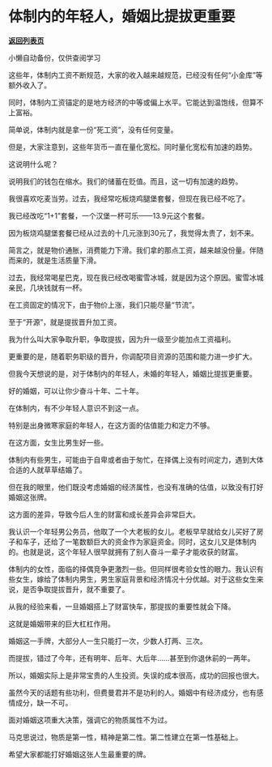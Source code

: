 # 体制内的年轻人，婚姻比提拔更重要

[**返回列表页**](/gzh/费曼的小茶馆)

小懒自动备份，仅供查阅学习

这些年，体制内工资不断规范，大家的收入越来越规范，已经没有任何“小金库”等额外收入了。

  

同时，体制内工资锚定的是地方经济的中等或偏上水平。它能达到温饱线，但算不上富裕。

  

简单说，体制内就是拿一份“死工资”，没有任何变量。

  

但是，大家注意到，这些年货币一直在量化宽松。同时量化宽松有加速的趋势。

  

这说明什么呢？

  

说明我们的钱包在缩水。我们的储蓄在贬值。而且，这一切有加速的趋势。

  

我很喜欢吃麦当劳。过去，我经常吃板烧鸡腿堡套餐，但现在我已经不吃了。

  

我已经改吃“1+1”套餐，一个汉堡一杯可乐——13.9元这个套餐。

  

因为板烧鸡腿堡套餐已经从过去的十几元涨到30元了，我觉得太贵了，划不来。

简言之，就是物价通胀，消费能力下滑。我们拿的那点工资，越来越没份量。伴随而来的，就是生活质量下滑。

  

过去，我经常喝星巴克，现在我已经改喝蜜雪冰城，就是因为这个原因。蜜雪冰城亲民，几块钱就有一杯。

  

在工资固定的情况下，由于物价上涨，我们只能尽量“节流”。

  

至于“开源”，就是提拔晋升加工资。

  

我为什么叫大家争取升职，争取提拔，因为升一级至少能加点工资福利。

  

更重要的是，随着职务职级的晋升，你调配项目资源的范围和能力进一步扩大。

  

但我今天想说的是，对于体制内的年轻人，未婚的年轻人，婚姻比提拔更重要。

  

好的婚姻，可以让你少奋斗十年、二十年。

  

在体制内，有不少年轻人意识不到这一点。

  

特别是出身微寒家庭的年轻人，在这方面的估值能力和定力不够。

  

在这方面，女生比男生好一些。

  

体制内有些男生，可能由于自卑或者由于匆忙，在择偶上没有时间定力，遇到大体合适的人就草草结婚了。

  

但在我的眼里，他们既没考虑婚姻的经济属性，也没有准确的估值，以致没有打好婚姻这张牌。

  

这方面的差异，导致今后人生的财富和成长差异会非常巨大。

  

我认识一个年轻男公务员，他取了一个大老板的女儿。老板早早就给女儿买好了房子和车子，还给了一笔数额巨大的资金作为家庭资金。同时，这女儿又是体制内的。也就是说，这个年轻人很早就拥有了别人奋斗一辈子才能收获的财富。

  

体制内的女性，面临的择偶竞争更激烈一些。但同样很考验女性的眼力。我认识有些女生，嫁给了体制内男生，男生家庭背景和经济情况十分优越。对于这些女生来说，是否争取提拔晋升，就不重要了。

  

从我的经验来看，一旦婚姻搭上了财富快车，那提拔的重要性就会下降。

  

这就是婚姻带来的巨大杠杠作用。

  

婚姻这一手牌，大部分人一生只能打一次，少数人打两、三次。

  

而提拔，错过了今年，还有明年、后年、大后年……甚至到你退休前的一两年。

  

所以，婚姻实际上是非常宝贵的人生投资。失误的成本很高，成功的回报也很大。

  

虽然今天的话题有些功利，但费曼君并不是功利的人。婚姻中有经济成分，也有感情成分，缺一不可。

  

面对婚姻这项重大决策，强调它的物质属性不为过。

  

马克思说过，物质是第一性，精神是第二性。第二性建立在第一性基础上。

  

希望大家都能打好婚姻这张人生最重要的牌。

